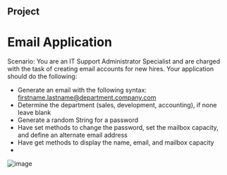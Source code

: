 ## Project 
# Email Application
Scenario: You are an IT Support Administrator Specialist and are charged with the task of creating email accounts for new hires.
Your application should do the following:
- Generate an email with the following syntax: firstname.lastname@department.company.com
- Determine the department (sales, development, accounting), if none leave blank
- Generate a random String for a password
- Have set methods to change the password, set the mailbox capacity, and define an alternate
email address
- Have get methods to display the name, email, and mailbox capacity
- 
![image](https://github.com/selenpham/EmailApplication/assets/59055154/28b1718b-e2df-4d50-9822-1492610b949a)
